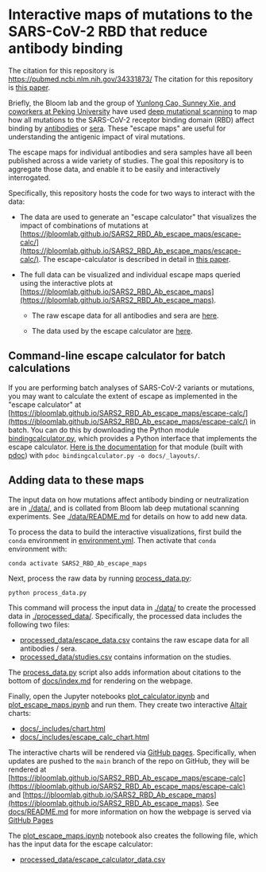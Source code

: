 # Interactive maps of mutations to the SARS-CoV-2 RBD that reduce antibody binding
The citation for this repository is https://pubmed.ncbi.nlm.nih.gov/34331873/
The citation for this repository is [this paper](https://academic.oup.com/ve/article/8/1/veac021/6549895).

Briefly, the Bloom lab and the group of [Yunlong Cao, Sunney Xie, and coworkers at Peking University](https://www.biorxiv.org/content/10.1101/2021.12.07.470392v1) have used [deep mutational scanning](https://www.sciencedirect.com/science/article/pii/S1931312820306247) to map how all mutations to the SARS-CoV-2 receptor binding domain (RBD) affect binding by [antibodies](https://www.science.org/doi/10.1126/science.abf9302) or [sera](https://www.sciencedirect.com/science/article/pii/S1931312821000822).
These "escape maps" are useful for understanding the antigenic impact of viral mutations.

The escape maps for individual antibodies and sera samples have all been published across a wide variety of studies.
The goal this repository is to aggregate those data, and enable it to be easily and interactively interrogated.

Specifically, this repository hosts the code for two ways to interact with the data:

  - The data are used to generate an "escape calculator" that visualizes the impact of combinations of mutations at [https://jbloomlab.github.io/SARS2_RBD_Ab_escape_maps/escape-calc/](https://jbloomlab.github.io/SARS2_RBD_Ab_escape_maps/escape-calc/).
    The escape-calculator is described in detail in [this paper](https://academic.oup.com/ve/article/8/1/veac021/6549895).

- The full data can be visualized and individual escape maps queried using the interactive plots at [https://jbloomlab.github.io/SARS2_RBD_Ab_escape_maps](https://jbloomlab.github.io/SARS2_RBD_Ab_escape_maps).

  - The raw escape data for all antibodies and sera are [here](processed_data/escape_data.csv).

  - The data used by the escape calculator are [here](processed_data/escape_calculator_data.csv).

## Command-line escape calculator for batch calculations
If you are performing batch analyses of SARS-CoV-2 variants or mutations, you may want to calculate the extent of escape as implemented in the "escape calculator" at [https://jbloomlab.github.io/SARS2_RBD_Ab_escape_maps/escape-calc/](https://jbloomlab.github.io/SARS2_RBD_Ab_escape_maps/escape-calc/) in batch.
You can do this by downloading the Python module [bindingcalculator.py](bindingcalculator.py), which provides a Python interface that implements the escape calculator.
[Here is the documentation](https://jbloomlab.github.io/SARS2_RBD_Ab_escape_maps/bindingcalculator) for that module (built with [pdoc](https://pdoc.dev/docs/pdoc.html)) with `pdoc bindingcalculator.py -o docs/_layouts/`.

## Adding data to these maps
The input data on how mutations affect antibody binding or neutralization are in [./data/](data), and is collated from Bloom lab deep mutational scanning experiments.
See [./data/README.md](data/README.md) for details on how to add new data.

To process the data to build the interactive visualizations, first build the `conda` environment in [environment.yml](environment.yml).
Then activate that `conda` environment with:

    conda activate SARS2_RBD_Ab_escape_maps

Next, process the raw data by running [process_data.py](process_data.py):

    python process_data.py

This command will process the input data in [./data/](data) to create the processed data in [./processed_data/](processed_data).
Specifically, the processed data includes the following two files:

 - [processed_data/escape_data.csv](processed_data/escape_data.csv) contains the raw escape data for all antibodies / sera.
 - [processed_data/studies.csv](processed_data/studies.csv) contains information on the studies.

The [process_data.py](process_data.py) script also adds information about citations to the bottom of [docs/index.md](docs/index.md) for rendering on the webpage.

Finally, open the Jupyter notebooks [plot_calculator.ipynb](plot_calculator.ipynb) and [plot_escape_maps.ipynb](plot_escape_maps.ipynb) and run them.
They create two interactive [Altair](https://altair-viz.github.io/) charts:

  - [docs/_includes/chart.html](docs/_includes/chart.html)
  - [docs/_includes/escape_calc_chart.html](docs/_includes/escape_calc_chart.html)

The interactive charts will be rendered via [GitHub pages](https://pages.github.com/).
Specifically, when updates are pushed to the `main` branch of the repo on GitHub, they will be rendered at [https://jbloomlab.github.io/SARS2_RBD_Ab_escape_maps/escape-calc](https://jbloomlab.github.io/SARS2_RBD_Ab_escape_maps/escape-calc)
and [https://jbloomlab.github.io/SARS2_RBD_Ab_escape_maps](https://jbloomlab.github.io/SARS2_RBD_Ab_escape_maps).
See [docs/README.md](docs/README.md) for more information on how the webpage is served via [GitHub Pages](https://pages.github.com/)

The [plot_escape_maps.ipynb](plot_escape_maps.ipynb) notebook also creates the following file, which has the input data for the escape calculator:

  - [processed_data/escape_calculator_data.csv](processed_data/escape_calculator_data.csv)
